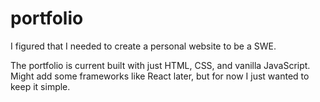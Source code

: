 # portfolio
I figured that I needed to create a personal website to be a SWE. 

The portfolio is current built with just HTML, CSS, and vanilla JavaScript. Might add some frameworks like React later, but for now I just wanted to keep it simple. 
